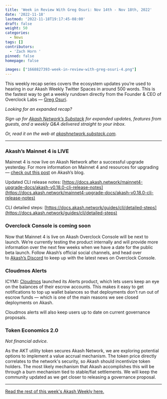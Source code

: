 ```yaml
---
title: 'Week in Review With Greg Osuri: Nov 14th - Nov 18th, 2022'
date: '2022-11-18'
lastmod: '2022-11-18T19:17:45-08:00'
draft: false
weight: 50
categories:
  - News
tags: []
contributors:
  - 'Zach Horn '
pinned: false
homepage: false

images: ["1668827393-week-in-review-with-greg-osuri-4.png"]
---
```

This weekly recap series covers the ecosystem updates you’re used to hearing in our Akash Weekly Twitter Spaces in around 500 words. This is the fastest way to get a weekly rundown directly from the Founder & CEO of Overclock Labs — [Greg Osuri](https://twitter.com/gregosuri).

_Looking for an expanded recap?_

_Sign up for_ [_Akash Network’s Substack_](http://akashnetwork.substack.com/) _for expanded updates, features from guests, and a weekly Q&A delivered straight to your inbox._

_Or, read it on the web at_ [_akashnetwork.substack.com_](http://akashnetwork.substack.com/)_._

* * *

### Akash’s Mainnet 4 is LIVE

Mainnet 4 is now live on Akash Network after a successful upgrade yesterday. For more information on Mainnet 4 and resources for upgrading — [check out this post](https://akash.network/blog/mainnet-4-upgrade-timing-resources-and-more) on Akash’s blog.

Updated CLI release notes: [https://docs.akash.network/mainnet4-upgrade-docs/akash-v0.18.0-cli-release-notes](https://docs.akash.network/mainnet4-upgrade-docs/akash-v0.18.0-cli-release-notes)

CLI detailed steps: [https://docs.akash.network/guides/cli/detailed-steps](https://docs.akash.network/guides/cli/detailed-steps)

### Overclock Console is coming soon

Now that Mainnet 4 is live on Akash Overclock Console will be next to launch. We’re currently testing the product internally and will provide more information over the next few weeks when we have a date for the public beta launch. Follow Akash’s official social channels, and head over to [Akash’s Discord](https://discord.com/invite/akash) to keep up with the latest news on Overclock Console.

### Cloudmos Alerts

ICYMI: [Cloudmos](https://cloudmos.io/) launched its Alerts product, which lets users keep an eye on the balances of their escrow accounts. This makes it easy to get notifications to top up wallet balances so that deployments don’t run out of escrow funds — which is one of the main reasons we see closed deployments on Akash.

Cloudmos alerts will also keep users up to date on current governance proposals.

### Token Economics 2.0

_Not financial advice._

As the AKT utility token secures Akash Network, we are exploring potential options to implement a value accrual mechanism. The token price directly correlates to the network's security, so Akash should incentivize token holders. The most likely mechanism that Akash accomplishes this will be through a burn mechanism tied to stable/fiat settlements. We will keep the community updated as we get closer to releasing a governance proposal.

* * *

[Read the rest of this week's Akash Weekly here.](https://open.substack.com/pub/akashnetwork/p/akash-weekly-mantra?r=1ov19w&utm_campaign=post&utm_medium=web)